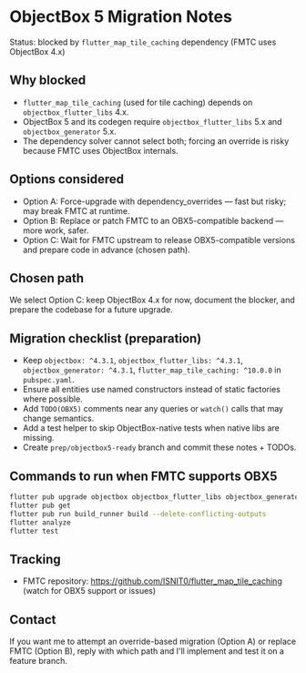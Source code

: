 # ObjectBox 5 Migration Notes

Status: blocked by `flutter_map_tile_caching` dependency (FMTC uses ObjectBox 4.x)

Why blocked
------------
- `flutter_map_tile_caching` (used for tile caching) depends on `objectbox_flutter_libs` 4.x.
- ObjectBox 5 and its codegen require `objectbox_flutter_libs` 5.x and `objectbox_generator` 5.x.
- The dependency solver cannot select both; forcing an override is risky because FMTC uses ObjectBox internals.

Options considered
------------------
- Option A: Force-upgrade with dependency_overrides — fast but risky; may break FMTC at runtime.
- Option B: Replace or patch FMTC to an OBX5-compatible backend — more work, safer.
- Option C: Wait for FMTC upstream to release OBX5-compatible versions and prepare code in advance (chosen path).

Chosen path
-----------
We select Option C: keep ObjectBox 4.x for now, document the blocker, and prepare the codebase for a future upgrade.

Migration checklist (preparation)
--------------------------------
- Keep `objectbox: ^4.3.1`, `objectbox_flutter_libs: ^4.3.1`, `objectbox_generator: ^4.3.1`, `flutter_map_tile_caching: ^10.0.0` in `pubspec.yaml`.
- Ensure all entities use named constructors instead of static factories where possible.
- Add `TODO(OBX5)` comments near any queries or `watch()` calls that may change semantics.
- Add a test helper to skip ObjectBox-native tests when native libs are missing.
- Create `prep/objectbox5-ready` branch and commit these notes + TODOs.

Commands to run when FMTC supports OBX5
--------------------------------------
```bash
flutter pub upgrade objectbox objectbox_flutter_libs objectbox_generator
flutter pub get
flutter pub run build_runner build --delete-conflicting-outputs
flutter analyze
flutter test
```

Tracking
--------
- FMTC repository: https://github.com/ISNIT0/flutter_map_tile_caching (watch for OBX5 support or issues)

Contact
-------
If you want me to attempt an override-based migration (Option A) or replace FMTC (Option B), reply with which path and I'll implement and test it on a feature branch.
